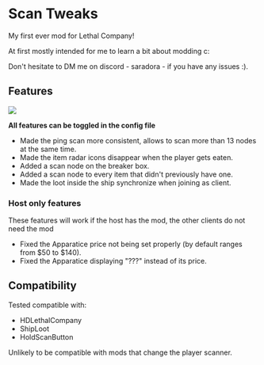 # Scan Tweaks

My first ever mod for Lethal Company!

At first mostly intended for me to learn a bit about modding c:

Don't hesitate to DM me on discord - saradora - if you have any issues :).

## Features

![](https://i.imgur.com/U3gxtxm.gif)

**All features can be toggled in the config file**

- Made the ping scan more consistent, allows to scan more than 13 nodes at the same time.
- Made the item radar icons disappear when the player gets eaten.
- Added a scan node on the breaker box.
- Added a scan node to every item that didn't previously have one.
- Made the loot inside the ship synchronize when joining as client.

### Host only features
These features will work if the host has the mod, the other clients do not need the mod

- Fixed the Apparatice price not being set properly (by default ranges from $50 to $140).
- Fixed the Apparatice displaying "???" instead of its price.

## Compatibility

Tested compatible with: 
- HDLethalCompany
- ShipLoot
- HoldScanButton

Unlikely to be compatible with mods that change the player scanner.

